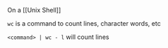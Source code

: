 On a [[Unix Shell]]

`wc` is a command to count lines, character words, etc

`<command> | wc - l` will count lines

